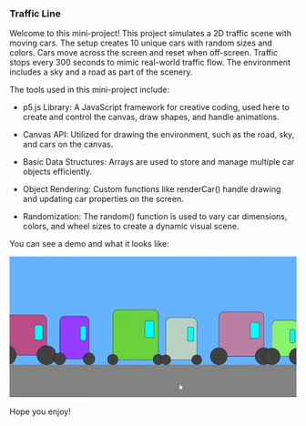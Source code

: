 ### Traffic Line

Welcome to this mini-project! This project simulates a 2D traffic scene with moving cars. The setup creates 10 unique cars with random sizes and colors. Cars move across the screen and reset when off-screen. Traffic stops every 300 seconds to mimic real-world traffic flow. The environment includes a sky and a road as part of the scenery.

The tools used in this mini-project include:

- <bold>p5.js Library</bold>: A JavaScript framework for creative coding, used here to create and control the canvas, draw shapes, and handle animations.

- <bold>Canvas API</bold>: Utilized for drawing the environment, such as the road, sky, and cars on the canvas.

- <bold>Basic Data Structures</bold>: Arrays are used to store and manage multiple car objects efficiently.

- <bold>Object Rendering</bold>: Custom functions like renderCar() handle drawing and updating car properties on the screen.

- <bold>Randomization</bold>: The random() function is used to vary car dimensions, colors, and wheel sizes to create a dynamic visual scene.

You can see a demo and what it looks like:

<img src='https://github.com/Kiana-Jafari/Traffic-Line/blob/main/Sample.gif'></img>

Hope you enjoy!
